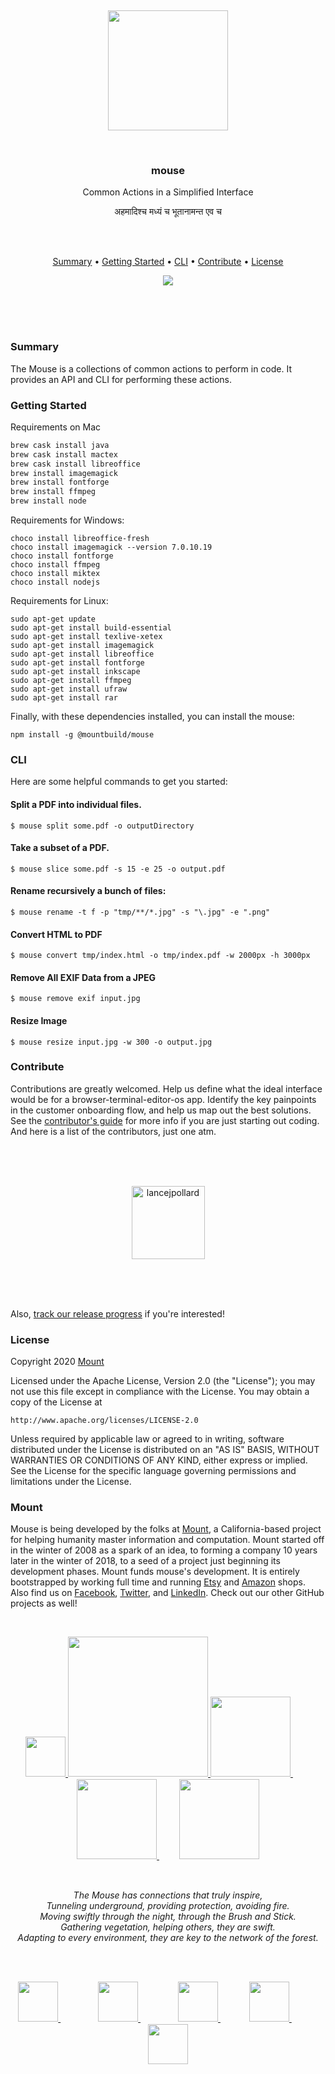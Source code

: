 
<br/>
<br/>
<br/>
<br/>
<br/>
<br/>
<br/>

<p align='center'>
  <img src='https://github.com/mountbuild/mouse/blob/build/slate/house.gif?raw=true' width='192'/>
</p>

<br/>

<h3 align='center'>mouse</h3>
<p align='center'>
  Common Actions in a Simplified Interface
</p>

<p align='center'>
  अहमादिश्च मध्यं च भूतानामन्त एव च
</p>

<br/>
<br/>

<p align='center'>
  <a href='#summary'>Summary</a> •
  <a href='#getting-started'>Getting Started</a> •
  <a href='#cli'>CLI</a> •
  <a href='#contribute'>Contribute</a> •
  <a href='#license'>License</a>
</p>

<p align='center'>
  <img src='https://github.com/mountbuild/mouse/workflows/build/badge.svg?branch=build' />
</p>

<br/>
<br/>
<br/>

### Summary

The Mouse is a collections of common actions to perform in code. It provides an API and CLI for performing these actions.

### Getting Started

Requirements on Mac

```bash
brew cask install java
brew cask install mactex
brew cask install libreoffice
brew install imagemagick
brew install fontforge
brew install ffmpeg
brew install node
```

Requirements for Windows:

```
choco install libreoffice-fresh
choco install imagemagick --version 7.0.10.19
choco install fontforge
choco install ffmpeg
choco install miktex
choco install nodejs
```

Requirements for Linux:

```
sudo apt-get update
sudo apt-get install build-essential
sudo apt-get install texlive-xetex
sudo apt-get install imagemagick
sudo apt-get install libreoffice
sudo apt-get install fontforge
sudo apt-get install inkscape
sudo apt-get install ffmpeg
sudo apt-get install ufraw
sudo apt-get install rar
```

Finally, with these dependencies installed, you can install the mouse:

```
npm install -g @mountbuild/mouse
```

### CLI

Here are some helpful commands to get you started:

#### Split a PDF into individual files.

```
$ mouse split some.pdf -o outputDirectory
```

#### Take a subset of a PDF.

```
$ mouse slice some.pdf -s 15 -e 25 -o output.pdf
```

#### Rename recursively a bunch of files:

```
$ mouse rename -t f -p "tmp/**/*.jpg" -s "\.jpg" -e ".png"
```

#### Convert HTML to PDF

```
$ mouse convert tmp/index.html -o tmp/index.pdf -w 2000px -h 3000px
```

#### Remove All EXIF Data from a JPEG

```
$ mouse remove exif input.jpg
```

#### Resize Image


```
$ mouse resize input.jpg -w 300 -o output.jpg
```

### Contribute

Contributions are greatly welcomed. Help us define what the ideal interface would be for a browser-terminal-editor-os app. Identify the key painpoints in the customer onboarding flow, and help us map out the best solutions. See the [contributor's guide](https://github.com/mountbuild/mouse/blob/build/slate/contributing.md) for more info if you are just starting out coding. And here is a list of the contributors, just one atm.

<br/>
<br/>
<br/>

<p align='center'>
  <!-- https://api.github.com/users/lancejpollard -->
  <a href='https://github.com/lancejpollard'>
    <img alt='lancejpollard' src='https://avatars0.githubusercontent.com/u/28718?v=4&s=117' width='117' />
  </a>
</p>

<br/>
<br/>
<br/>

Also, [track our release progress](https://github.com/mountbuild/mouse/blob/build/slate/changelog.md) if you're interested!

### License

Copyright 2020 <a href='https://mount.build'>Mount</a>

Licensed under the Apache License, Version 2.0 (the "License");
you may not use this file except in compliance with the License.
You may obtain a copy of the License at

    http://www.apache.org/licenses/LICENSE-2.0

Unless required by applicable law or agreed to in writing, software
distributed under the License is distributed on an "AS IS" BASIS,
WITHOUT WARRANTIES OR CONDITIONS OF ANY KIND, either express or implied.
See the License for the specific language governing permissions and
limitations under the License.

### Mount

Mouse is being developed by the folks at [Mount](https://mount.build), a California-based project for helping humanity master information and computation. Mount started off in the winter of 2008 as a spark of an idea, to forming a company 10 years later in the winter of 2018, to a seed of a project just beginning its development phases. Mount funds mouse's development. It is entirely bootstrapped by working full time and running [Etsy](https://etsy.com/shop/mountbuild) and [Amazon](https://www.amazon.com/s?rh=p_27%3AMount+Build) shops. Also find us on [Facebook](https://www.facebook.com/mountbuild), [Twitter](https://twitter.com/mountbuild), and [LinkedIn](https://www.linkedin.com/company/mountbuild). Check out our other GitHub projects as well!

<br/>

<p align='center'>
  <a href='https://github.com/mountbuild/wheel'>
    <img src='https://github.com/mountbuild/wheel/blob/build/slate/world.png?raw=true' width='64'/>
  </a>
  <a href='https://github.com/mountbuild/bloom'>
    <img src='https://github.com/mountbuild/bloom/blob/build/slate/house.gif?raw=true' width='224'/>
  </a>
  <a href='https://github.com/mountbuild/stone'>
    <img src='https://github.com/mountbuild/stone/blob/build/slate/world.gif?raw=true' width='128'/>
  </a>　　
  <a href='https://github.com/mountbuild/mouse'>
    <img src='https://github.com/mountbuild/mouse/blob/build/slate/world.gif?raw=true' width='128'/>
  </a>　　
  <a href='https://github.com/mountbuild/flame'>
    <img src='https://github.com/mountbuild/flame/blob/build/slate/world.gif?raw=true' width='128'/>
  </a>
</p>

<br/>

<p align='center'>
  <em>The Mouse has connections that truly inspire,<br/>
  Tunneling underground, providing protection, avoiding fire.<br/>
  Moving swiftly through the night, through the Brush and Stick.<br/>
  Gathering vegetation, helping others, they are swift.<br/>
  Adapting to every environment, they are key to the network of the forest.</em>
</p>

<br/>
<br/>

<p align='center'>
  <a href='https://twitter.com/mountbuild'>
    <img src='https://mount.build/slate/twitter.png' height='64' />
  </a>　　　　
  <a href='https://etsy.com/shop/mountbuild'>
    <img src='https://mount.build/slate/etsy.png' height='64' />
  </a>　　　　
  <a href='https://github.com/mountbuild'>
    <img src='https://mount.build/slate/github.png' height='64' />
  </a>　　　
  <a href='https://www.amazon.com/s?rh=p_27%3AMount+Build'>
    <img src='https://mount.build/slate/amazon.png' height='64' />
  </a>　　　
  <a href='https://www.facebook.com/mountbuild'>
    <img src='https://mount.build/slate/facebook.png' height='64' />
  </a>
</p>

<br/>
<br/>
